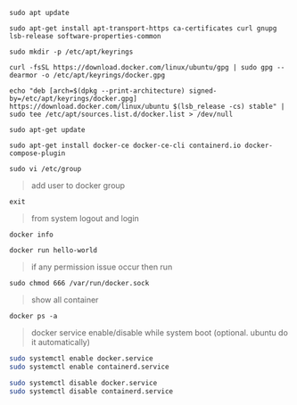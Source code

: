 ```
sudo apt update
```

```
sudo apt-get install apt-transport-https ca-certificates curl gnupg lsb-release software-properties-common
```

```
sudo mkdir -p /etc/apt/keyrings
```

```
curl -fsSL https://download.docker.com/linux/ubuntu/gpg | sudo gpg --dearmor -o /etc/apt/keyrings/docker.gpg
```
  
```
echo "deb [arch=$(dpkg --print-architecture) signed-by=/etc/apt/keyrings/docker.gpg] https://download.docker.com/linux/ubuntu $(lsb_release -cs) stable" | sudo tee /etc/apt/sources.list.d/docker.list > /dev/null
```
  
```
sudo apt-get update
```

```
sudo apt-get install docker-ce docker-ce-cli containerd.io docker-compose-plugin
```

```
sudo vi /etc/group
```
> add user to docker group

```
exit
```

> from system logout and login

```
docker info
```

```
docker run hello-world
```

> if any permission issue occur then run
```
sudo chmod 666 /var/run/docker.sock
```

> show all container
```
docker ps -a
```


> docker service enable/disable while system boot (optional. ubuntu do it automatically)
```bash
sudo systemctl enable docker.service
sudo systemctl enable containerd.service

sudo systemctl disable docker.service
sudo systemctl disable containerd.service
```
